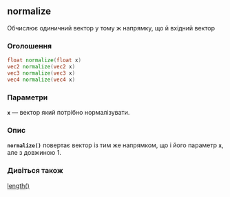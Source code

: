 ## normalize
Обчислює одиничний вектор у тому ж напрямку, що й вхідний вектор

### Оголошення
```glsl
float normalize(float x)  
vec2 normalize(vec2 x)  
vec3 normalize(vec3 x)  
vec4 normalize(vec4 x)
```

### Параметри
**```x```** — вектор який потрібно нормалізувати.

### Опис
**```normalize()```** повертає вектор із тим же напрямком, що і його параметр **`x`**, але з довжиною 1.

### Дивіться також
[length()](/glossary/?lan=ua&search=length)

